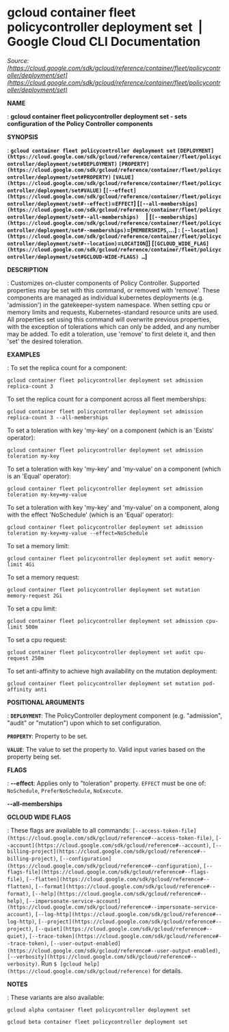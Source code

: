 # gcloud container fleet policycontroller deployment set  |  Google Cloud CLI Documentation

*Source: [https://cloud.google.com/sdk/gcloud/reference/container/fleet/policycontroller/deployment/set](https://cloud.google.com/sdk/gcloud/reference/container/fleet/policycontroller/deployment/set)*

**NAME**

: **gcloud container fleet policycontroller deployment set - sets configuration of the Policy Controller components**

**SYNOPSIS**

: **`gcloud container fleet policycontroller deployment set` `[DEPLOYMENT](https://cloud.google.com/sdk/gcloud/reference/container/fleet/policycontroller/deployment/set#DEPLOYMENT)` `[PROPERTY](https://cloud.google.com/sdk/gcloud/reference/container/fleet/policycontroller/deployment/set#PROPERTY)` `[VALUE](https://cloud.google.com/sdk/gcloud/reference/container/fleet/policycontroller/deployment/set#VALUE)` [`[--effect](https://cloud.google.com/sdk/gcloud/reference/container/fleet/policycontroller/deployment/set#--effect)`=`EFFECT`] [`[--all-memberships](https://cloud.google.com/sdk/gcloud/reference/container/fleet/policycontroller/deployment/set#--all-memberships)`     | [`[--memberships](https://cloud.google.com/sdk/gcloud/reference/container/fleet/policycontroller/deployment/set#--memberships)`=[`MEMBERSHIPS`,…] : `[--location](https://cloud.google.com/sdk/gcloud/reference/container/fleet/policycontroller/deployment/set#--location)`=`LOCATION`]] [`[GCLOUD_WIDE_FLAG](https://cloud.google.com/sdk/gcloud/reference/container/fleet/policycontroller/deployment/set#GCLOUD-WIDE-FLAGS) …`]**

**DESCRIPTION**

: Customizes on-cluster components of Policy Controller. Supported properties may
be set with this command, or removed with 'remove'. These components are managed
as individual kubernetes deployments (e.g. 'admission') in the gatekeeper-system
namespace.
When setting cpu or memory limits and requests, Kubernetes-standard resource
units are used.
All properties set using this command will overwrite previous properties, with
the exception of tolerations which can only be added, and any number may be
added. To edit a toleration, use 'remove' to first delete it, and then 'set' the
desired toleration.

**EXAMPLES**

: To set the replica count for a component:

```
gcloud container fleet policycontroller deployment set admission replica-count 3
```

To set the replica count for a component across all fleet memberships:

```
gcloud container fleet policycontroller deployment set admission replica-count 3 --all-memberships
```

To set a toleration with key 'my-key' on a component (which is an 'Exists'
operator):

```
gcloud container fleet policycontroller deployment set admission toleration my-key
```

To set a toleration with key 'my-key' and 'my-value' on a component (which is an
'Equal' operator):

```
gcloud container fleet policycontroller deployment set admission toleration my-key=my-value
```

To set a toleration with key 'my-key' and 'my-value' on a component, along with
the effect 'NoSchedule' (which is an 'Equal' operator):

```
gcloud container fleet policycontroller deployment set admission toleration my-key=my-value --effect=NoSchedule
```

To set a memory limit:

```
gcloud container fleet policycontroller deployment set audit memory-limit 4Gi
```

To set a memory request:

```
gcloud container fleet policycontroller deployment set mutation memory-request 2Gi
```

To set a cpu limit:

```
gcloud container fleet policycontroller deployment set admission cpu-limit 500m
```

To set a cpu request:

```
gcloud container fleet policycontroller deployment set audit cpu-request 250m
```

To set anti-affinity to achieve high availability on the mutation deployment:

```
gcloud container fleet policycontroller deployment set mutation pod-affinity anti
```

**POSITIONAL ARGUMENTS**

: **`DEPLOYMENT`**:
The PolicyController deployment component (e.g. "admission", "audit" or
"mutation") upon which to set configuration.

**`PROPERTY`**:
Property to be set.

**`VALUE`**:
The value to set the property to. Valid input varies based on the property being
set.

**FLAGS**

: **--effect**:
Applies only to "toleration" property. `EFFECT` must be
one of: `NoSchedule`, `PreferNoSchedule`,
`NoExecute`.

**--all-memberships**

**GCLOUD WIDE FLAGS**

: These flags are available to all commands: `[--access-token-file](https://cloud.google.com/sdk/gcloud/reference#--access-token-file)`,
`[--account](https://cloud.google.com/sdk/gcloud/reference#--account)`, `[--billing-project](https://cloud.google.com/sdk/gcloud/reference#--billing-project)`,
`[--configuration](https://cloud.google.com/sdk/gcloud/reference#--configuration)`,
`[--flags-file](https://cloud.google.com/sdk/gcloud/reference#--flags-file)`,
`[--flatten](https://cloud.google.com/sdk/gcloud/reference#--flatten)`, `[--format](https://cloud.google.com/sdk/gcloud/reference#--format)`, `[--help](https://cloud.google.com/sdk/gcloud/reference#--help)`, `[--impersonate-service-account](https://cloud.google.com/sdk/gcloud/reference#--impersonate-service-account)`,
`[--log-http](https://cloud.google.com/sdk/gcloud/reference#--log-http)`,
`[--project](https://cloud.google.com/sdk/gcloud/reference#--project)`, `[--quiet](https://cloud.google.com/sdk/gcloud/reference#--quiet)`, `[--trace-token](https://cloud.google.com/sdk/gcloud/reference#--trace-token)`, `[--user-output-enabled](https://cloud.google.com/sdk/gcloud/reference#--user-output-enabled)`,
`[--verbosity](https://cloud.google.com/sdk/gcloud/reference#--verbosity)`.
Run `$ [gcloud help](https://cloud.google.com/sdk/gcloud/reference)` for details.

**NOTES**

: These variants are also available:

```
gcloud alpha container fleet policycontroller deployment set
```

```
gcloud beta container fleet policycontroller deployment set
```